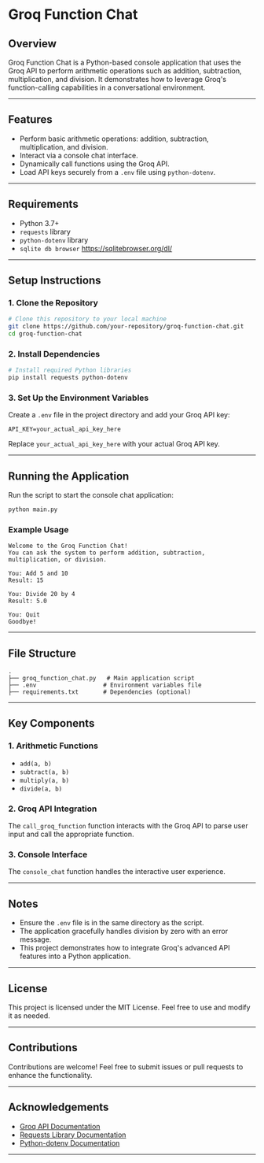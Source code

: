 # Groq Function Chat

## Overview
Groq Function Chat is a Python-based console application that uses the Groq API to perform arithmetic operations such as addition, subtraction, multiplication, and division. It demonstrates how to leverage Groq's function-calling capabilities in a conversational environment.

---

## Features
- Perform basic arithmetic operations: addition, subtraction, multiplication, and division.
- Interact via a console chat interface.
- Dynamically call functions using the Groq API.
- Load API keys securely from a `.env` file using `python-dotenv`.

---

## Requirements
- Python 3.7+
- `requests` library
- `python-dotenv` library
- `sqlite db browser` https://sqlitebrowser.org/dl/

---

## Setup Instructions

### 1. Clone the Repository
```bash
# Clone this repository to your local machine
git clone https://github.com/your-repository/groq-function-chat.git
cd groq-function-chat
```

### 2. Install Dependencies
```bash
# Install required Python libraries
pip install requests python-dotenv
```

### 3. Set Up the Environment Variables
Create a `.env` file in the project directory and add your Groq API key:
```env
API_KEY=your_actual_api_key_here
```
Replace `your_actual_api_key_here` with your actual Groq API key.

---

## Running the Application
Run the script to start the console chat application:
```bash
python main.py
```

### Example Usage
```plaintext
Welcome to the Groq Function Chat!
You can ask the system to perform addition, subtraction, multiplication, or division.

You: Add 5 and 10
Result: 15

You: Divide 20 by 4
Result: 5.0

You: Quit
Goodbye!
```

---

## File Structure
```
.
├── groq_function_chat.py   # Main application script
├── .env                   # Environment variables file
├── requirements.txt       # Dependencies (optional)
```

---

## Key Components

### 1. Arithmetic Functions
- `add(a, b)`
- `subtract(a, b)`
- `multiply(a, b)`
- `divide(a, b)`

### 2. Groq API Integration
The `call_groq_function` function interacts with the Groq API to parse user input and call the appropriate function.

### 3. Console Interface
The `console_chat` function handles the interactive user experience.

---

## Notes
- Ensure the `.env` file is in the same directory as the script.
- The application gracefully handles division by zero with an error message.
- This project demonstrates how to integrate Groq's advanced API features into a Python application.

---

## License
This project is licensed under the MIT License. Feel free to use and modify it as needed.

---

## Contributions
Contributions are welcome! Feel free to submit issues or pull requests to enhance the functionality.

---

## Acknowledgements
- [Groq API Documentation](https://api.groq.com)
- [Requests Library Documentation](https://docs.python-requests.org/)
- [Python-dotenv Documentation](https://pypi.org/project/python-dotenv/)

---

